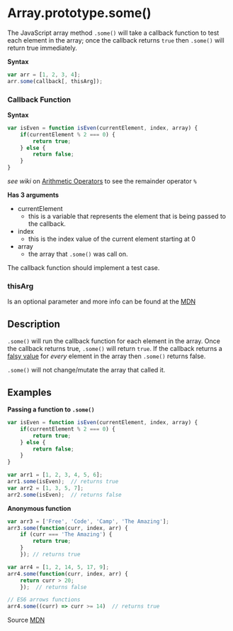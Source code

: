 # Array.prototype.some()

The JavaScript array method `.some()` will take a callback function to test each element in the array; once the callback returns `true` then `.some()` will return true immediately. 

**Syntax**
```js
var arr = [1, 2, 3, 4];
arr.some(callback[, thisArg]);
```

### Callback Function

**Syntax**
```js
var isEven = function isEven(currentElement, index, array) {
    if(currentElement % 2 === 0) {
        return true;
    } else {
        return false;
    }
}
```
*see wiki* on [Arithmetic Operators](Arithmetic-Operators) to see the remainder operator `%`

**Has 3 arguments**

- currentElement
    - this is a variable that represents the element that is being passed to the callback.
- index
    - this is the index value of the current element starting at 0
- array
    - the array that `.some()` was call on.

The callback function should implement a test case.

### thisArg 

Is an optional parameter and more info can be found at the [MDN](https://developer.mozilla.org/en-US/docs/Web/JavaScript/Reference/Global_Objects/Array/some)

## Description 

`.some()` will run the callback function for each element in the array. Once the callback returns true, `.some()` will return `true`. If the callback returns a [falsy value](https://developer.mozilla.org/en-US/docs/Glossary/Falsy) for *every* element in the array then `.some()` returns false.

`.some()` will not change/mutate the array that called it.

## Examples

**Passing a function to `.some()`**
```js
var isEven = function isEven(currentElement, index, array) {
    if(currentElement % 2 === 0) {
        return true;
    } else {
        return false;
    }
}

var arr1 = [1, 2, 3, 4, 5, 6];
arr1.some(isEven);  // returns true
var arr2 = [1, 3, 5, 7];
arr2.some(isEven);  // returns false
```

**Anonymous function**
```js
var arr3 = ['Free', 'Code', 'Camp', 'The Amazing'];
arr3.some(function(curr, index, arr) {
    if (curr === 'The Amazing') {
        return true;
    } 
    }); // returns true

var arr4 = [1, 2, 14, 5, 17, 9];
arr4.some(function(curr, index, arr) {
    return curr > 20;
    });  // returns false

// ES6 arrows functions
arr4.some((curr) => curr >= 14)  // returns true
```

Source [MDN](https://developer.mozilla.org/en-US/docs/Web/JavaScript/Reference/Global_Objects/Array/some)